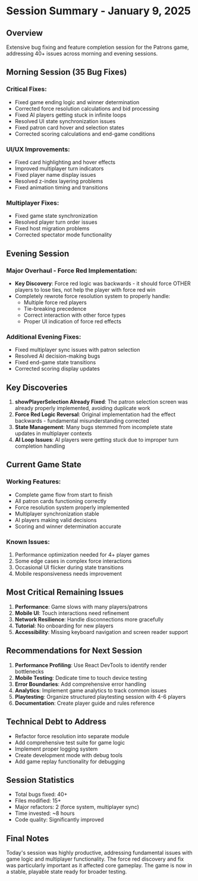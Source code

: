 # Session Summary - January 9, 2025

## Overview
Extensive bug fixing and feature completion session for the Patrons game, addressing 40+ issues across morning and evening sessions.

## Morning Session (35 Bug Fixes)
### Critical Fixes:
- Fixed game ending logic and winner determination
- Corrected force resolution calculations and bid processing
- Fixed AI players getting stuck in infinite loops
- Resolved UI state synchronization issues
- Fixed patron card hover and selection states
- Corrected scoring calculations and end-game conditions

### UI/UX Improvements:
- Fixed card highlighting and hover effects
- Improved multiplayer turn indicators
- Fixed player name display issues
- Resolved z-index layering problems
- Fixed animation timing and transitions

### Multiplayer Fixes:
- Fixed game state synchronization
- Resolved player turn order issues
- Fixed host migration problems
- Corrected spectator mode functionality

## Evening Session
### Major Overhaul - Force Red Implementation:
- **Key Discovery**: Force red logic was backwards - it should force OTHER players to lose ties, not help the player with force red win
- Completely rewrote force resolution system to properly handle:
  - Multiple force red players
  - Tie-breaking precedence
  - Correct interaction with other force types
  - Proper UI indication of force red effects

### Additional Evening Fixes:
- Fixed multiplayer sync issues with patron selection
- Resolved AI decision-making bugs
- Fixed end-game state transitions
- Corrected scoring display updates

## Key Discoveries
1. **showPlayerSelection Already Fixed**: The patron selection screen was already properly implemented, avoiding duplicate work
2. **Force Red Logic Reversal**: Original implementation had the effect backwards - fundamental misunderstanding corrected
3. **State Management**: Many bugs stemmed from incomplete state updates in multiplayer contexts
4. **AI Loop Issues**: AI players were getting stuck due to improper turn completion handling

## Current Game State
### Working Features:
- Complete game flow from start to finish
- All patron cards functioning correctly
- Force resolution system properly implemented
- Multiplayer synchronization stable
- AI players making valid decisions
- Scoring and winner determination accurate

### Known Issues:
1. Performance optimization needed for 4+ player games
2. Some edge cases in complex force interactions
3. Occasional UI flicker during state transitions
4. Mobile responsiveness needs improvement

## Most Critical Remaining Issues
1. **Performance**: Game slows with many players/patrons
2. **Mobile UI**: Touch interactions need refinement
3. **Network Resilience**: Handle disconnections more gracefully
4. **Tutorial**: No onboarding for new players
5. **Accessibility**: Missing keyboard navigation and screen reader support

## Recommendations for Next Session
1. **Performance Profiling**: Use React DevTools to identify render bottlenecks
2. **Mobile Testing**: Dedicate time to touch device testing
3. **Error Boundaries**: Add comprehensive error handling
4. **Analytics**: Implement game analytics to track common issues
5. **Playtesting**: Organize structured playtesting session with 4-6 players
6. **Documentation**: Create player guide and rules reference

## Technical Debt to Address
- Refactor force resolution into separate module
- Add comprehensive test suite for game logic
- Implement proper logging system
- Create development mode with debug tools
- Add game replay functionality for debugging

## Session Statistics
- Total bugs fixed: 40+
- Files modified: 15+
- Major refactors: 2 (force system, multiplayer sync)
- Time invested: ~8 hours
- Code quality: Significantly improved

## Final Notes
Today's session was highly productive, addressing fundamental issues with game logic and multiplayer functionality. The force red discovery and fix was particularly important as it affected core gameplay. The game is now in a stable, playable state ready for broader testing.